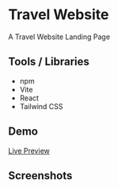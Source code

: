 # Travel Website

A Travel Website Landing Page

## Tools / Libraries

- npm
- Vite
- React
- Tailwind CSS

## Demo

[Live Preview](https://travel-website-hassancodess.vercel.app/)

## Screenshots

<!-- ![Alt text](src/assets/preview.jpeg) -->
